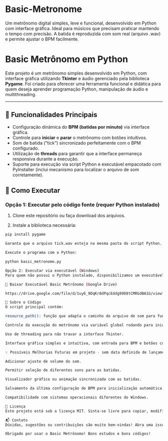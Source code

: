 # Basic-Metronome
Um metrônomo digital simples, leve e funcional, desenvolvido em Python com interface gráfica. Ideal para músicos que precisam praticar mantendo o tempo com precisão. A batida é reproduzida com som real (arquivo .wav) e permite ajustar o BPM facilmente.
# Basic Metrônomo em Python

Este projeto é um metrônomo simples desenvolvido em Python, com interface gráfica utilizando **Tkinter** e áudio gerenciado pela biblioteca **Pygame**. Foi criado para oferecer uma ferramenta funcional e didática para quem deseja aprender programação Python, manipulação de áudio e multithreading.

---

## 📌 Funcionalidades Principais

- Configuração dinâmica do **BPM (batidas por minuto)** via interface gráfica.
- Controle para **iniciar** e **parar** o metrônomo com botões intuitivos.
- Som de batida (“tick”) sincronizado perfeitamente com o BPM configurado.
- Utilização de **threads** para garantir que a interface permaneça responsiva durante a execução.
- Suporte para execução via script Python e executável empacotado com PyInstaller (inclui mecanismo para localizar o arquivo de som corretamente).

## 🎯 Como Executar

### Opção 1: Executar pelo código fonte (requer Python instalado)

1. Clone este repositório ou faça download dos arquivos.

2. Instale a biblioteca necessária:

```bash
pip install pygame

Garanta que o arquivo tick.wav esteja na mesma pasta do script Python.

Execute o programa com o Python:

python basic_metronomo.py

Opção 2: Executar via executável (Windows)
Para quem não possui o Python instalado, disponibilizamos um executável pronto para uso. Basta baixar, descompactar (se necessário) e executar:

🔗 Baixar Executável Basic Metrônomo (Google Drive)

https://drive.google.com/file/d/1uy6_9DqKr8dPqcEddg99D8tCMRGdBA1G/view?usp=drive_link

📝 Sobre o Código
O script principal contém:

resource_path(): função que adapta o caminho do arquivo de som para funcionar tanto em modo script quanto quando empacotado com PyInstaller.

Controle da execução do metrônomo via variável global rodando para iniciar/parar o loop de batidas.

Uso de threading para não travar a interface Tkinter.

Interface gráfica simples e intuitiva, com entrada para BPM e botões coloridos para iniciar e parar.

💡 Possíveis Melhorias Futuras em projeto - sem data definida de lançamento.

Adicionar ajuste de volume do som.

Permitir seleção de diferentes sons para as batidas.

Visualizador gráfico ou animação sincronizada com as batidas.

Salvamento da última configuração de BPM para inicialização automática.

Compatibilidade com sistemas operacionais diferentes do Windows.

📄 Licença
Este projeto está sob a licença MIT. Sinta-se livre para copiar, modificar e redistribuir.

📬 Contato
Dúvidas, sugestões ou contribuições são muito bem-vindas! Abra uma issue ou envie mensagem.

Obrigado por usar o Basic Metrônomo! Bons estudos e bons códigos!
